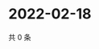 # 2022-02-18

共 0 条

<!-- BEGIN WEIBO -->
<!-- 最后更新时间 Fri Feb 18 2022 19:11:42 GMT+0800 (China Standard Time) -->

<!-- END WEIBO -->
